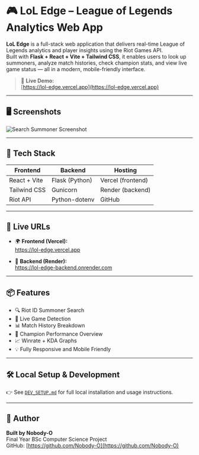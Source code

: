 # 🎮 LoL Edge – League of Legends Analytics Web App

**LoL Edge** is a full-stack web application that delivers real-time League of Legends analytics and player insights using the Riot Games API.  
Built with **Flask + React + Vite + Tailwind CSS**, it enables users to look up summoners, analyze match histories, check champion stats, and view live game status — all in a modern, mobile-friendly interface.

> 🔗 **Live Demo:**  
> [https://lol-edge.vercel.app](https://lol-edge.vercel.app)

---

## 🖥️ Screenshots

![Search Summoner Screenshot](https://your-screenshot-url.com/preview.png) <!-- Optional image -->

---

## 🔧 Tech Stack

| Frontend     | Backend        | Hosting           |
| ------------ | -------------- | ----------------- |
| React + Vite | Flask (Python) | Vercel (frontend) |
| Tailwind CSS | Gunicorn       | Render (backend)  |
| Riot API     | Python-dotenv  | GitHub            |

---

## 🚀 Live URLs

- 🌍 **Frontend (Vercel):**  
  https://lol-edge.vercel.app

- 🔁 **Backend (Render):**  
  https://lol-edge-backend.onrender.com

---

## 📦 Features

- 🔍 Riot ID Summoner Search
- 🔴 Live Game Detection
- 📊 Match History Breakdown
- 🧠 Champion Performance Overview
- 📈 Winrate + KDA Graphs
- 💡 Fully Responsive and Mobile Friendly

---

## 🛠 Local Setup & Development

👉 See [`DEV_SETUP.md`](./DEV_SETUP.md) for full local installation and usage instructions.

---

## 🎯 Author

**Built by Nobody-O**  
Final Year BSc Computer Science Project  
GitHub: [https://github.com/Nobody-O](https://github.com/Nobody-O)
